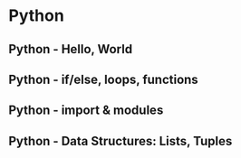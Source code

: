 # Python

## Python - Hello, World

## Python - if/else, loops, functions

## Python - import & modules

## Python - Data Structures: Lists, Tuples
